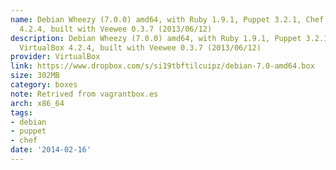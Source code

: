 ```yaml
---
name: Debian Wheezy (7.0.0) amd64, with Ruby 1.9.1, Puppet 3.2.1, Chef 11.4.4, VirtualBox
  4.2.4, built with Veewee 0.3.7 (2013/06/12)
description: Debian Wheezy (7.0.0) amd64, with Ruby 1.9.1, Puppet 3.2.1, Chef 11.4.4,
  VirtualBox 4.2.4, built with Veewee 0.3.7 (2013/06/12)
provider: VirtualBox
link: https://www.dropbox.com/s/si19tbftilcuipz/debian-7.0-amd64.box
size: 302MB
category: boxes
note: Retrived from vagrantbox.es
arch: x86_64
tags:
- debian
- puppet
- chef
date: '2014-02-16'
---
```

